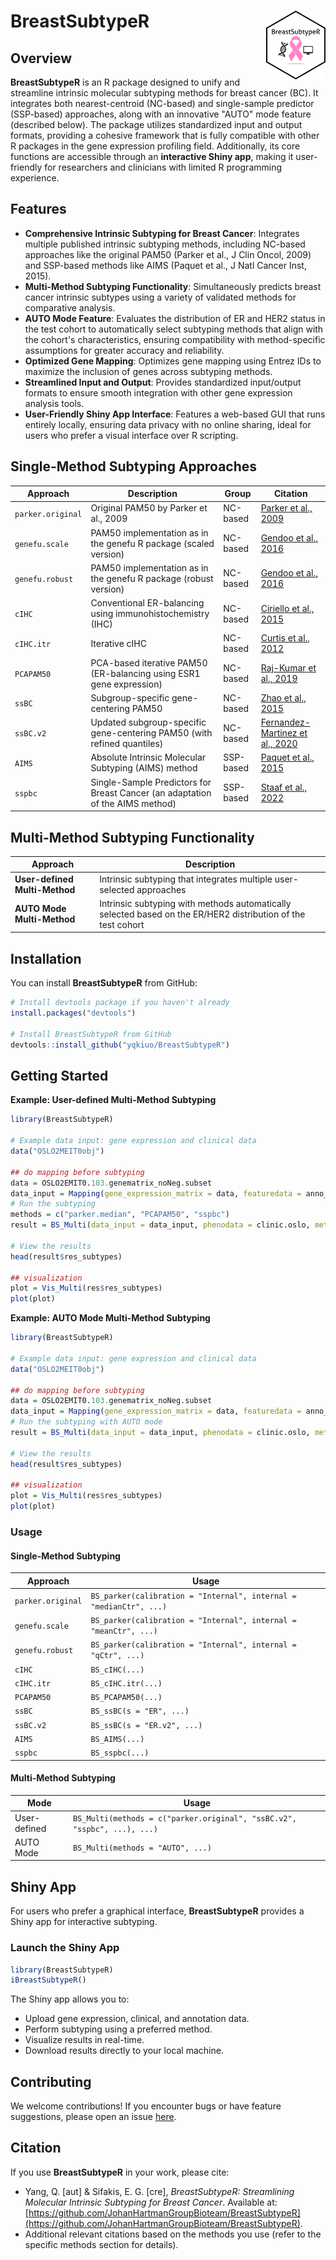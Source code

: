 # BreastSubtypeR <a href='https://github.com/yqkiuo/BreastSubtypeR.git'><img src='inst/ShinyBreastSubtypeR/logo.svg' align="right" height="110" /></a>

<!-- badges: start -->
<!-- badges: end -->

## Overview

**BreastSubtypeR** is an R package designed to unify and streamline intrinsic molecular subtyping methods for breast cancer (BC). It integrates both nearest-centroid (NC-based) and single-sample predictor (SSP-based) approaches, along with an innovative "AUTO" mode feature (described below). The package utilizes standardized input and output formats, providing a cohesive framework that is fully compatible with other R packages in the gene expression profiling field. Additionally, its core functions are accessible through an **interactive Shiny app**, making it user-friendly for researchers and clinicians with limited R programming experience. 

## Features
- **Comprehensive Intrinsic Subtyping for Breast Cancer**: Integrates multiple published intrinsic subtyping methods, including NC-based approaches like the original PAM50 (Parker et al., J Clin Oncol, 2009) and SSP-based methods like AIMS (Paquet et al., J Natl Cancer Inst, 2015).
- **Multi-Method Subtyping Functionality**: Simultaneously predicts breast cancer intrinsic subtypes using a variety of validated methods for comparative analysis.
- **AUTO Mode Feature**: Evaluates the distribution of ER and HER2 status in the test cohort to automatically select subtyping methods that align with the cohort's characteristics, ensuring compatibility with method-specific assumptions for greater accuracy and reliability.
- **Optimized Gene Mapping**: Optimizes gene mapping using Entrez IDs to maximize the inclusion of genes across subtyping methods.
- **Streamlined Input and Output**: Provides standardized input/output formats to ensure smooth integration with other gene expression analysis tools.
- **User-Friendly Shiny App Interface**: Features a web-based GUI that runs entirely locally, ensuring data privacy with no online sharing, ideal for users who prefer a visual interface over R scripting.  


## Single-Method Subtyping Approaches

| **Approach**        | **Description**         | **Group**  | **Citation**   |
|---------------------|-----------------------------------------------------------------------------|----------------|----------------------------------------|
| `parker.original`   | Original PAM50 by Parker et al., 2009                                                          | NC-based   | [Parker et al., 2009](https://doi.org/10.1200/JCO.2008.18.1370)                                  |
| `genefu.scale`      | PAM50 implementation as in the genefu R package (scaled version)                                | NC-based   | [Gendoo et al., 2016](https://doi.org/10.1093/bioinformatics/btv693)                             |
| `genefu.robust`     | PAM50 implementation as in the genefu R package (robust version)                                | NC-based   | [Gendoo et al., 2016](https://doi.org/10.1093/bioinformatics/btv693)                             |
| `cIHC`              | Conventional ER-balancing using immunohistochemistry (IHC)                                    | NC-based   | [Ciriello et al., 2015](https://doi.org/10.1016/j.cell.2015.09.033)                              |
| `cIHC.itr`          | Iterative cIHC                                                                                 | NC-based   | [Curtis et al., 2012](https://doi.org/10.1038/nature10983)                                       |
| `PCAPAM50`          | PCA-based iterative PAM50 (ER-balancing using ESR1 gene expression)                            | NC-based   | [Raj-Kumar et al., 2019](https://doi.org/10.1038/s41598-019-44339-4)                             |
| `ssBC`              | Subgroup-specific gene-centering PAM50                                                        | NC-based   | [Zhao et al., 2015](https://doi.org/10.1186/s13058-015-0520-4)                                   |
| `ssBC.v2`           | Updated subgroup-specific gene-centering PAM50 (with refined quantiles)                        | NC-based   | [Fernandez-Martinez et al., 2020](https://doi.org/10.1200/JCO.20.01276)                          |
| `AIMS`              | Absolute Intrinsic Molecular Subtyping (AIMS) method                                           | SSP-based  | [Paquet et al., 2015](https://doi.org/10.1093/jnci/dju357)                                       |
| `sspbc`             | Single-Sample Predictors for Breast Cancer (an adaptation of the AIMS method)                  | SSP-based  | [Staaf et al., 2022](https://doi.org/10.1038/s41523-022-00465-3)                                 |

## Multi-Method Subtyping Functionality

| **Approach**                       | **Description**                                                                                              |
|------------------------------------|------------------------------------------------------------------------------------------------------------|
| **User-defined Multi-Method**      | Intrinsic subtyping that integrates multiple user-selected approaches                                        |
| **AUTO Mode Multi-Method**         | Intrinsic subtyping with methods automatically selected based on the ER/HER2 distribution of the test cohort |


## Installation

You can install **BreastSubtypeR** from GitHub:

```R
# Install devtools package if you haven't already
install.packages("devtools")

# Install BreastSubtypeR from GitHub
devtools::install_github("yqkiuo/BreastSubtypeR")
```

## Getting Started

**Example: User-defined Multi-Method Subtyping**
```R
library(BreastSubtypeR)

# Example data input: gene expression and clinical data
data("OSLO2MEIT0obj")

## do mapping before subtyping
data = OSLO2EMIT0.103.genematrix_noNeg.subset
data_input = Mapping(gene_expression_matrix = data, featuredata = anno_feature.subset, impute = TRUE, verbose = TRUE )
# Run the subtyping
methods = c("parker.median", "PCAPAM50", "sspbc")
result = BS_Multi(data_input = data_input, phenodata = clinic.oslo, methods = methods, Subtype = TRUE)

# View the results
head(result$res_subtypes)

## visualization
plot = Vis_Multi(res$res_subtypes)
plot(plot)

```

**Example: AUTO Mode Multi-Method Subtyping**
```R
library(BreastSubtypeR)

# Example data input: gene expression and clinical data
data("OSLO2MEIT0obj")

## do mapping before subtyping
data = OSLO2EMIT0.103.genematrix_noNeg.subset
data_input = Mapping(gene_expression_matrix = data, featuredata = anno_feature.subset, impute = TRUE, verbose = TRUE )
# Run the subtyping with AUTO mode
result = BS_Multi(data_input = data_input, phenodata = clinic.oslo, methods = "AUTO")

# View the results
head(result$res_subtypes)

## visualization
plot = Vis_Multi(res$res_subtypes)
plot(plot)

```

### Usage

#### Single-Method Subtyping

| **Approach**       | **Usage**                                                               |
|---------------------|-------------------------------------------------------------------------|
| `parker.original`   | `BS_parker(calibration = "Internal", internal = "medianCtr", ...)`     |
| `genefu.scale`      | `BS_parker(calibration = "Internal", internal = "meanCtr", ...)`       |
| `genefu.robust`     | `BS_parker(calibration = "Internal", internal = "qCtr", ...)`          |
| `cIHC`              | `BS_cIHC(...)`                                                        |
| `cIHC.itr`          | `BS_cIHC.itr(...)`                                                    |
| `PCAPAM50`          | `BS_PCAPAM50(...)`                                                    |
| `ssBC`              | `BS_ssBC(s = "ER", ...)`                                              |
| `ssBC.v2`           | `BS_ssBC(s = "ER.v2", ...)`                                           |
| `AIMS`              | `BS_AIMS(...)`                                                        |
| `sspbc`             | `BS_sspbc(...)`                                                       |

#### Multi-Method Subtyping

| **Mode**                         | **Usage**                                                               |
|---------------------|-------------------------------------------------------------------------|
| User-defined                     | `BS_Multi(methods = c("parker.original", "ssBC.v2", "sspbc", ...), ...)`|
| AUTO Mode                        | `BS_Multi(methods = "AUTO", ...)`                                       |


## Shiny App
For users who prefer a graphical interface, **BreastSubtypeR** provides a Shiny app for interactive subtyping.

### Launch the Shiny App
```R
library(BreastSubtypeR)
iBreastSubtypeR()
```

The Shiny app allows you to:

- Upload gene expression, clinical, and annotation data.    
- Perform subtyping using a preferred method.   
- Visualize results in real-time.    
- Download results directly to your local machine.   


## Contributing
We welcome contributions! If you encounter bugs or have feature suggestions, please open an issue [here](https://github.com/yqkiuo/BreastSubtypeR/issues).

## Citation
If you use **BreastSubtypeR** in your work, please cite:

- Yang, Q. [aut] & Sifakis, E. G. [cre], *BreastSubtypeR: Streamlining Molecular Intrinsic Subtyping for Breast Cancer*. Available at: [https://github.com/JohanHartmanGroupBioteam/BreastSubtypeR](https://github.com/JohanHartmanGroupBioteam/BreastSubtypeR).
- Additional relevant citations based on the methods you use (refer to the specific methods section for details).

